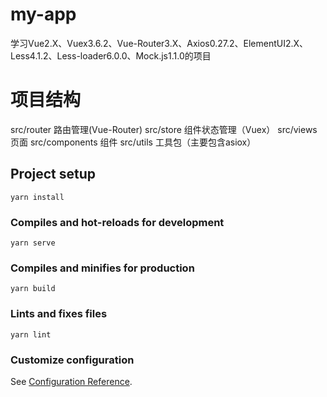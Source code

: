 # my-app
学习Vue2.X、Vuex3.6.2、Vue-Router3.X、Axios0.27.2、ElementUI2.X、Less4.1.2、Less-loader6.0.0、Mock.js1.1.0的项目

# 项目结构

src/router 路由管理(Vue-Router)
src/store 组件状态管理（Vuex）
src/views 页面
src/components 组件
src/utils 工具包（主要包含asiox）


## Project setup
```
yarn install
```

### Compiles and hot-reloads for development
```
yarn serve
```

### Compiles and minifies for production
```
yarn build
```

### Lints and fixes files
```
yarn lint
```

### Customize configuration
See [Configuration Reference](https://cli.vuejs.org/config/).
